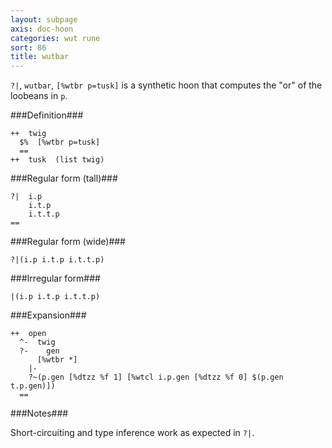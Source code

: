 ```yaml
---
layout: subpage
axis: doc-hoon
categories: wut rune
sort: 86
title: wutbar
---
```




`?|`, `wutbar`, `[%wtbr p=tusk]` is a synthetic hoon that
computes the "or" of the loobeans in `p`.

###Definition###

    ++  twig  
      $%  [%wtbr p=tusk]
      ==
    ++  tusk  (list twig)

###Regular form (tall)###

    ?|  i.p
        i.t.p
        i.t.t.p
    ==

###Regular form (wide)###

    ?|(i.p i.t.p i.t.t.p)

###Irregular form###

    |(i.p i.t.p i.t.t.p)

###Expansion###

    ++  open
      ^-  twig
      ?-    gen
          [%wtbr *]
        |-
        ?~(p.gen [%dtzz %f 1] [%wtcl i.p.gen [%dtzz %f 0] $(p.gen t.p.gen)])
      ==

###Notes###

Short-circuiting and type inference work as expected in `?|`.